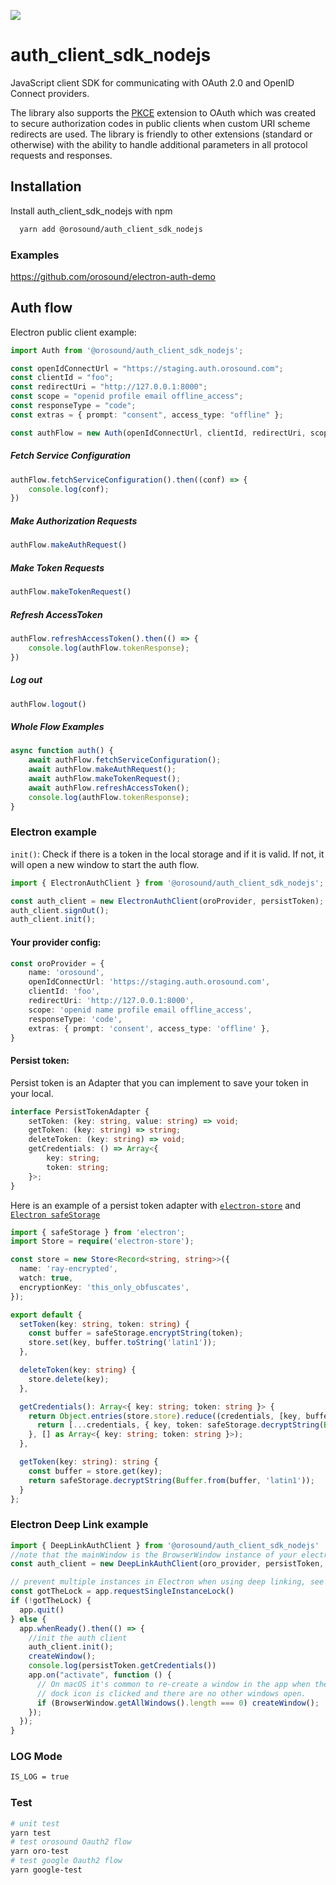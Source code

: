 ![](https://orosound-link.s3.eu-west-3.amazonaws.com/assets/banner_orosound.png)

# auth_client_sdk_nodejs

JavaScript client SDK for communicating with OAuth 2.0 and OpenID Connect providers.

The library also supports the [PKCE](https://tools.ietf.org/html/rfc7636)
extension to OAuth which was created to secure authorization codes in public
clients when custom URI scheme redirects are used. The library is friendly to
other extensions (standard or otherwise) with the ability to handle additional
parameters in all protocol requests and responses.
## Installation

Install auth_client_sdk_nodejs with npm

```bash
  yarn add @orosound/auth_client_sdk_nodejs
```


### Examples
https://github.com/orosound/electron-auth-demo

## Auth flow

Electron public client example:
```typescript
import Auth from '@orosound/auth_client_sdk_nodejs';

const openIdConnectUrl = "https://staging.auth.orosound.com";
const clientId = "foo";
const redirectUri = "http://127.0.0.1:8000";
const scope = "openid profile email offline_access";
const responseType = "code";
const extras = { prompt: "consent", access_type: "offline" };

const authFlow = new Auth(openIdConnectUrl, clientId, redirectUri, scope, responseType, extras);
```

##### Fetch Service Configuration
```typescript
authFlow.fetchServiceConfiguration().then((conf) => {
    console.log(conf);
})
```
##### Make Authorization Requests
```typescript
authFlow.makeAuthRequest()
```
##### Make Token Requests
```typescript
authFlow.makeTokenRequest()
```
##### Refresh AccessToken
```typescript
authFlow.refreshAccessToken().then(() => {
    console.log(authFlow.tokenResponse);
})
```
##### Log out
```typescript
authFlow.logout()
```
##### Whole Flow Examples
```typescript
async function auth() {
    await authFlow.fetchServiceConfiguration();
    await authFlow.makeAuthRequest();
    await authFlow.makeTokenRequest();
    await authFlow.refreshAccessToken();
    console.log(authFlow.tokenResponse);
}
```

### Electron example

`init()`: Check if there is a token in the local storage and if it is valid. If not, it will open a new window to start the auth flow.
```typescript
import { ElectronAuthClient } from '@orosound/auth_client_sdk_nodejs';;

const auth_client = new ElectronAuthClient(oroProvider, persistToken);
auth_client.signOut();
auth_client.init();
```
#### Your provider config:
```typescript
const oroProvider = {
	name: 'orosound',
	openIdConnectUrl: 'https://staging.auth.orosound.com',
	clientId: 'foo',
	redirectUri: 'http://127.0.0.1:8000',
	scope: 'openid name profile email offline_access',
	responseType: 'code',
	extras: { prompt: 'consent', access_type: 'offline' },
}
```
#### Persist token:
Persist token is an Adapter that you can implement to save your token in your local.
```typescript
interface PersistTokenAdapter {
    setToken: (key: string, value: string) => void;
    getToken: (key: string) => string;
    deleteToken: (key: string) => void;
    getCredentials: () => Array<{
        key: string;
        token: string;
    }>;
}
```
Here is an example of a persist token adapter with [`electron-store`](https://github.com/sindresorhus/electron-store) and [`Electron safeStorage`](https://www.electronjs.org/fr/docs/latest/api/safe-storage)
```typescript
import { safeStorage } from 'electron';
import Store = require('electron-store');

const store = new Store<Record<string, string>>({
  name: 'ray-encrypted',
  watch: true,
  encryptionKey: 'this_only_obfuscates',
});

export default {
  setToken(key: string, token: string) {
    const buffer = safeStorage.encryptString(token);
    store.set(key, buffer.toString('latin1'));
  },

  deleteToken(key: string) {
    store.delete(key);
  },

  getCredentials(): Array<{ key: string; token: string }> {
    return Object.entries(store.store).reduce((credentials, [key, buffer]) => {
      return [...credentials, { key, token: safeStorage.decryptString(Buffer.from(buffer, 'latin1')) }];
    }, [] as Array<{ key: string; token: string }>);
  },

  getToken(key: string): string {
	const buffer = store.get(key);
	return safeStorage.decryptString(Buffer.from(buffer, 'latin1'));
  }
};
```
### Electron Deep Link example

```typescript
import { DeepLinkAuthClient } from '@orosound/auth_client_sdk_nodejs'
//note that the mainWindow is the BrowserWindow instance of your electron app
const auth_client = new DeepLinkAuthClient(oro_provider, persistToken, mainWindow);

// prevent multiple instances in Electron when using deep linking, see https://www.electronjs.org/docs/latest/api/app#apprequestsingleinstancelockadditionaldata
const gotTheLock = app.requestSingleInstanceLock()
if (!gotTheLock) {
  app.quit()
} else {
  app.whenReady().then(() => {
    //init the auth client
    auth_client.init();
    createWindow();
    console.log(persistToken.getCredentials())
    app.on("activate", function () {
      // On macOS it's common to re-create a window in the app when the
      // dock icon is clicked and there are no other windows open.
      if (BrowserWindow.getAllWindows().length === 0) createWindow();
    });
  });
}


```



### LOG Mode
```bash
IS_LOG = true
```
### Test

```bash
# unit test
yarn test
# test orosound Oauth2 flow
yarn oro-test
# test google Oauth2 flow
yarn google-test
```


